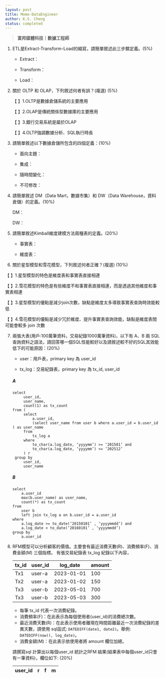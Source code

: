 ```yaml
---
layout: post
title: Momo-DataEngineer
author: K.S. Cheng
status: completed
---
```


> **富邦媒體科技｜數據工程師**


1. ETL是Extract-Transform-Load的縮寫，請簡單敘述此三步驟定義。(5%)

    - Extract：
      
    - Transform：
      
    - Load：


2. 關於 OLTP 和 OLAP，下列敘述何者有誤？(複選) (5%)

    【  】1.OLTP是數據倉儲系統的主要應用

    【  】2.OLAP是傳統關係型數據庫的主要應用
   
    【  】3.銀行交易系統是屬於OLAP

    【  】4.OLTP強調數據分析、SQL執行時長


3. 請簡單敘述以下數據倉儲所包含的四個定義：(10%)

    - 面向主題：
    
    - 集成：
    
    - 隨時間變化：
    
    - 不可修改：


4. 請簡單敘述 DM（Data Mart，數據市集）和 DW（Data Warehouse，資料倉儲）的定義。(10%)

	DM：

	DW：


5. 請簡單敘述Kimball維度建模方法兩種表的定義。(20%)

    - 事實表：

    - 維度表：


6. 關於星型模型和雪花模型，下列敘述何者正確？(複選) (10%)

  【  】1.星型模型的特色是維度表和事實表直接相連
  
  【  】2.雪花模型的特色是有些維度不和事實表直接相連，而是透過其他維度和事實表相連
  
  【  】3.星型模型的優點是減少join次數，缺點是維度太多導致事實表查詢時效能較低
  
  【  】4.雪花模型的優點是減少冗於維度、提升事實表查詢效能，缺點是維度表間可能會較多 join 次數


7. 兩張大表(用戶:100萬筆資料，交易紀錄1000萬筆資料)，以下有 A、B 兩 SQL 查詢資料之語法，請回答哪一個SQL性能較好以及請敘述較不好的SQL其效能低下的可能原因：(20%)

    - user：用戶表，primary key 為 user_id
      
    - tx_log：交易紀錄表，primary key 為 tx_id, user_id
  

   ##### A
   ```
   select 
        user_id,
        user_name,
        count(1) as tx_count
   from (
        select 
            a.user_id,
            (select user_name from user b where a.user_id = b.user_id ) as user_name
        from 
            tx_log a 
        where 
            to_char(a.log_date, ‘yyyymm’) >= ‘201501’ and 
            to_char(a.log_date, ‘yyyymm’) <= ‘202512’  
        ) r 
    group by 
        user_id,
        user_name
   ```

   ##### B
    ```
    select 
        a.user_id
        max(b.user_name) as user_name,
        count(*) as tx_count
    from
        user b 
        left join tx_log a on b.user_id = a.user_id
    where 
        a.log_date >= to_date(‘20150101’ , ‘yyyymmdd’) and
        a.log_date < to_date(‘20160101’ , ‘yyyymmdd’)
    group by 
        a.user_id
    ```


8. RFM模型可以分析顧客的價值。主要會有最近消費天數(R)、消費頻率(F)、消費金額(M) 三個指標。
有張交易紀錄表 tx_log 紀錄以下內容，

   | tx_id | user_id  | log_date      | amount |
   |-------|----------|---------------|--------|
   | Tx1   | user-a   | 2023-01-01    | 100    | 
   | Tx2   | user-a   | 2023-01-02    | 150    | 
   | Tx3   | user-b   | 2023-05-01    | 700     | 
   | Tx3   | user-b   | 2023-05-03    | 300     | 

    - 每筆 tx_id 代表一次消費紀錄。
    - 消費頻率(F)：在此表示為每個使用者(user_id)的消費總次數。
    - 最近消費天數(R)：在此表示使用者離現在時間距離最近一次消費紀錄的差異天數，請使用 sql函式: `DATEDIFF(date1, date2)`。舉例: `DATEDIFF(now(), log_date)`。
    - 消費金額(M)：在此表示依使用者將 amount 欄位加總。

    請撰寫sql 計算出以每個user_id 統計之RFM 結果(結果表中每個user_id只會有一筆資料)，欄位如下: (20%)

   | user_id | r        | f             | m      |
   |---------|----------|---------------|--------|
